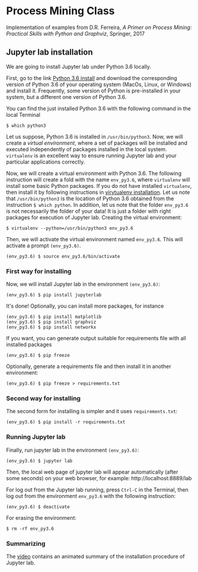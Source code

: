 # Process Mining Class
Implementation of examples from D.R. Ferreira, *A Primer on Process Mining: Practical Skills with Python and Graphviz*, Springer, 2017

## Jupyter lab installation
We are going to install Jupyter lab under Python 3.6 locally.

First, go to the link [Python 3.6 install](https://www.python.org/downloads/release/python-360/) and download the corresponding version of Python 3.6 of your operating system (MacOs, Linux, or Windows) and install it. Frequently, some version of Python is pre-installed in your system, but a different one version of Python 3.6.

You can find the just installed Python 3.6 with the following command in the local Terminal

    $ which python3
  
Let us suppose, Python 3.6 is installed in `/usr/bin/python3`. Now, we will create a *virtual environment*, where a set of packages will be installed and executed independently of packages installed in the local system. `virtualenv` is an excellent way to ensure running Jupyter lab and your particular applications correctly.

Now, we will create a virtual environment with Python 3.6. The following instruction will create a fold with the name `env_py3.6`, where `virtualenv` will install some basic Python packages. If you do not have installed `virtualenv`, then install it by following instructions in [virvtualenv installation](https://virtualenv.pypa.io/en/stable/installation/). Let us note that `/usr/bin/python3` is the location of Python 3.6 obtained from the instruction `$ which python`. In addition, let us note that the folder `env_py3.6` is not necessarily the folder of your data! It is just a folder with right packages for execution of Jupyter lab. Creating the virtual environment:

    $ virtualenv --python=/usr/bin/python3 env_py3.6

Then, we will activate the virtual environment named `env_py3.6`. This will activate a prompt `(env_py3.6)`.

    (env_py3.6) $ source env_py3.6/bin/activate

### First way for installing

Now, we will install Jupyter lab in the environment `(env_py3.6)`:

    (env_py3.6) $ pip install jupyterlab

It's done! Optionally, you can install more packages, for instance

    (env_py3.6) $ pip install matplotlib
    (env_py3.6) $ pip install graphviz
    (env_py3.6) $ pip install networkx

If you want, you can generate output suitable for requirements file with all installed packages

    (env_py3.6) $ pip freeze

Optionally, generate a requirements file and then install it in another environment:

    (env_py3.6) $ pip freeze > requirements.txt

### Second way for installing

The second form for installing is simpler and it uses `requirements.txt`:

	(env_py3.6) $ pip install -r requirements.txt

### Running Jupyter lab

Finally, run jupyter lab in the environment `(env_py3.6)`:

	(env_py3.6) $ jupyter lab

Then, the local web page of jupyter lab will appear automatically (after some seconds) on your web browser, for example: http://localhost:8889/lab

For log out from the Jupyter lab running, press `Ctrl-C` in the Terminal, then log out from the environment `env_py3.6` with the following instruction:

    (env_py3.6) $ deactivate

For erasing the environment:

	$ rm -rf env_py3.6
	
### Summarizing

The [video](https://www.dropbox.com/s/pbzwvwldiyveq8p/install_jupyterlab.mov?dl=0) contains an animated summary of the installation procedure of Jupyter lab.